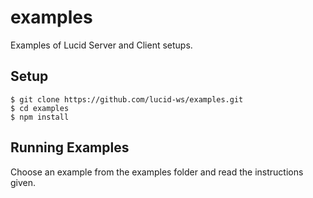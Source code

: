 # examples
Examples of Lucid Server and Client setups.

## Setup
```
$ git clone https://github.com/lucid-ws/examples.git
$ cd examples
$ npm install
```

## Running Examples
Choose an example from the examples folder and read the instructions given.